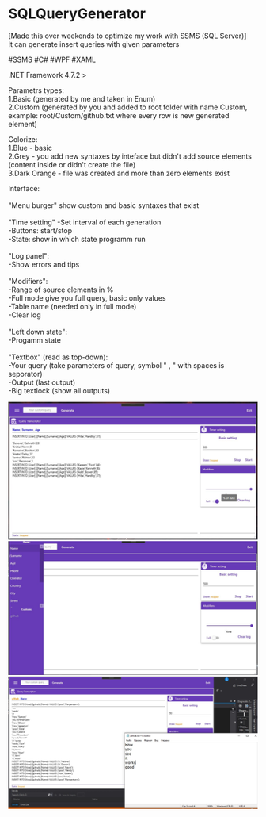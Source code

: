 # SQLQueryGenerator

[Made this over weekends to optimize my work with SSMS (SQL Server)]</br>
It can generate insert queries with given parameters

#SSMS #C# #WPF #XAML

.NET Framework 4.7.2 > 

Parametrs types:</br>
1.Basic (generated by me and taken in Enum)</br>
2.Custom (generated by you and added to root folder with name Custom, example: root/Custom/github.txt where every row is new generated element)</br>

Colorize:</br>
1.Blue - basic </br>
2.Grey - you add new syntaxes by inteface but didn't add source elements (content inside or didn't create the file)</br>
3.Dark Orange - file was created and more than zero elements exist</br>

Interface: </br>
</br>"Menu burger" show custom and basic syntaxes that exist</br>
</br>"Time setting" 
-Set interval of each generation</br>
-Buttons: start/stop</br>
 -State: show in which state programm run</br>
</br>"Log panel":</br>
-Show errors and tips</br>
</br>"Modifiers": </br>
-Range of source elements in %</br>
-Full mode give you full query, basic only values</br>
-Table name (needed only in full mode)</br>
-Clear log </br>
</br>"Left down state":</br>
-Progamm state</br>
</br>"Textbox" (read as top-down): </br>
-Your query (take parameters of query, symbol " , " with spaces is seporator)</br>
-Output (last output)</br>
-Big textlock (show all outputs)</br>

![Image alt](https://github.com/SaintAllary/SQLQueryGenerator/raw/main/Images/first.jpg)
![Image alt](https://github.com/SaintAllary/SQLQueryGenerator/raw/main/Images/second.jpg)
![Image alt](https://github.com/SaintAllary/SQLQueryGenerator/raw/main/Images/third.jpg)
